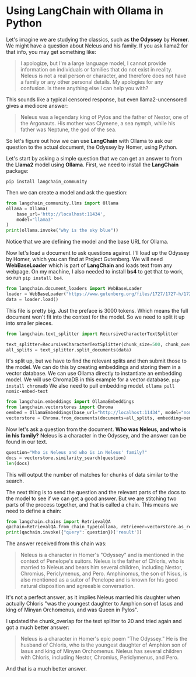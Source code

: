 # Using LangChain with Ollama in Python

Let's imagine we are studying the classics, such as **the Odyssey** by **Homer**. We might have a question about Neleus and his family. If you ask llama2 for that info, you may get something like:

> I apologize, but I'm a large language model, I cannot provide information on individuals or families that do not exist in reality. Neleus is not a real person or character, and therefore does not have a family or any other personal details. My apologies for any confusion. Is there anything else I can help you with?

This sounds like a typical censored response, but even llama2-uncensored gives a mediocre answer:

> Neleus was a legendary king of Pylos and the father of Nestor, one of the Argonauts. His mother was Clymene, a sea nymph, while his father was Neptune, the god of the sea.

So let's figure out how we can use **LangChain** with Ollama to ask our question to the actual document, the Odyssey by Homer, using Python.

Let's start by asking a simple question that we can get an answer to from the **Llama2** model using **Ollama**. First, we need to install the **LangChain** package:

`pip install langchain_community`

Then we can create a model and ask the question:

```python
from langchain_community.llms import Ollama
ollama = Ollama(
    base_url='http://localhost:11434',
    model="llama3"
)
print(ollama.invoke("why is the sky blue"))
```

Notice that we are defining the model and the base URL for Ollama.

Now let's load a document to ask questions against. I'll load up the Odyssey by Homer, which you can find at Project Gutenberg. We will need **WebBaseLoader** which is part of **LangChain** and loads text from any webpage. On my machine, I also needed to install **bs4** to get that to work, so run `pip install bs4`.

```python
from langchain.document_loaders import WebBaseLoader
loader = WebBaseLoader("https://www.gutenberg.org/files/1727/1727-h/1727-h.htm")
data = loader.load()
```

This file is pretty big. Just the preface is 3000 tokens. Which means the full document won't fit into the context for the model. So we need to split it up into smaller pieces.

```python
from langchain.text_splitter import RecursiveCharacterTextSplitter

text_splitter=RecursiveCharacterTextSplitter(chunk_size=500, chunk_overlap=0)
all_splits = text_splitter.split_documents(data)
```

It's split up, but we have to find the relevant splits and then submit those to the model. We can do this by creating embeddings and storing them in a vector database. We can use Ollama directly to instantiate an embedding model. We will use ChromaDB in this example for a vector database. `pip install chromadb`
We also need to pull embedding model. `ollama pull nomic-embed-text`
```python
from langchain.embeddings import OllamaEmbeddings
from langchain.vectorstores import Chroma
oembed = OllamaEmbeddings(base_url="http://localhost:11434", model="nomic-embed-text")
vectorstore = Chroma.from_documents(documents=all_splits, embedding=oembed)
```

Now let's ask a question from the document. **Who was Neleus, and who is in his family?** Neleus is a character in the Odyssey, and the answer can be found in our text.

```python
question="Who is Neleus and who is in Neleus' family?"
docs = vectorstore.similarity_search(question)
len(docs)
```

This will output the number of matches for chunks of data similar to the search.

The next thing is to send the question and the relevant parts of the docs to the model to see if we can get a good answer. But we are stitching two parts of the process together, and that is called a chain. This means we need to define a chain:

```python
from langchain.chains import RetrievalQA
qachain=RetrievalQA.from_chain_type(ollama, retriever=vectorstore.as_retriever())
print(qachain.invoke({"query": question})['result'])
```

The answer received from this chain was:

> Neleus is a character in Homer's "Odyssey" and is mentioned in the context of Penelope's suitors. Neleus is the father of Chloris, who is married to Neleus and bears him several children, including Nestor, Chromius, Periclymenus, and Pero. Amphinomus, the son of Nisus, is also mentioned as a suitor of Penelope and is known for his good natural disposition and agreeable conversation.

It's not a perfect answer, as it implies Neleus married his daughter when actually Chloris "was the youngest daughter to Amphion son of Iasus and king of Minyan Orchomenus, and was Queen in Pylos".

I updated the chunk_overlap for the text splitter to 20 and tried again and got a much better answer:

> Neleus is a character in Homer's epic poem "The Odyssey." He is the husband of Chloris, who is the youngest daughter of Amphion son of Iasus and king of Minyan Orchomenus. Neleus has several children with Chloris, including Nestor, Chromius, Periclymenus, and Pero.

And that is a much better answer.
